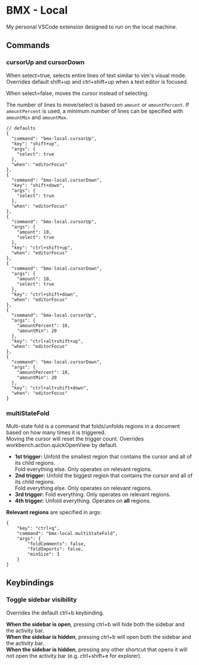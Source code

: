 # BMX - Local
My personal VSCode extension designed to run on the local machine.

## Commands

### cursorUp and cursorDown
When select=true, selects entire lines of text similar to vim's visual mode. Overrides default shift+up
and ctrl+shift+up when a text editor is focused.

When select=false, moves the cursor instead of selecting.

The number of lines to move/select is based on `amount` or `amountPercent`. If `amountPercent` is used,
a minimum number of lines can be specified with `amountMin` and `amountMax`.

```jsonc
// defaults
{
  "command": "bmx-local.cursorUp",
  "key": "shift+up",
  "args": {
    "select": true
  },
  "when": "editorFocus"
},
{
  "command": "bmx-local.cursorDown",
  "key": "shift+down",
  "args": {
    "select": true
  },
  "when": "editorFocus"
},
{
  "command": "bmx-local.cursorUp",
  "args": {
    "amount": 10,
    "select": true
  },
  "key": "ctrl+shift+up",
  "when": "editorFocus"
},
{
  "command": "bmx-local.cursorDown",
  "args": {
    "amount": 10,
    "select": true
  },
  "key": "ctrl+shift+down",
  "when": "editorFocus"
},
{
  "command": "bmx-local.cursorUp",
  "args": {
    "amountPercent": 10,
    "amountMin": 20
  },
  "key": "ctrl+alt+shift+up",
  "when": "editorFocus"
},
{
  "command": "bmx-local.cursorDown",
  "args": {
    "amountPercent": 10,
    "amountMin": 20
  },
  "key": "ctrl+alt+shift+down",
  "when": "editorFocus"
}
```

### multiStateFold
Multi-state fold is a command that folds/unfolds regions in a document based
on how many times it is triggered. \
Moving the cursor will reset the trigger count. Overrides workbench.action.quickOpenView by default.

- <b>1st trigger:</b> Unfold the smallest region that contains the cursor and
all of its child regions. \
Fold everything else. Only operates on relevant regions.
- <b>2nd trigger:</b> Unfold the biggest region that contains the cursor and
all of its child regions. \
Fold everything else. Only operates on relevant regions.
- <b>3rd trigger:</b> Fold everything. Only operates on relevant regions.
- <b>4th trigger:</b> Unfold everything. Operates on <b>all</b> regions.

<b>Relevant regions</b> are specified in args:
```jsonc
{
    "key": "ctrl+q",
    "command": "bmx-local.multiStateFold",
    "args": {
        "foldComments": false,
        "foldImports": false,
        "minSize": 3
    }
}
```

## Keybindings

### Toggle sidebar visibility
Overrides the default ctrl+b keybinding.

<b>When the sidebar is open</b>, pressing ctrl+b will hide both the sidebar and the activity bar. \
<b>When the sidebar is hidden</b>, pressing ctrl+b will open both the sidebar and the activity bar. \
<b>When the sidebar is hidden</b>, pressing any other shortcut that opens it will not open the activity bar (e.g. ctrl+shift+e for explorer).
